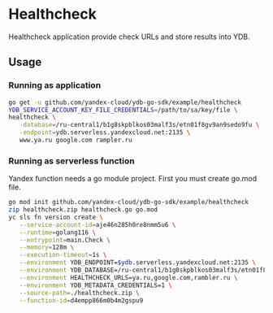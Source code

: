 # Healthcheck

Healthcheck application provide check URLs and store results into YDB.

## Usage

### Running as application

```bash
go get -u github.com/yandex-cloud/ydb-go-sdk/example/healthcheck
YDB_SERVICE_ACCOUNT_KEY_FILE_CREDENTIALS=/path/to/sa/key/file \
healthcheck \
   -database=/ru-central1/b1g8skpblkos03malf3s/etn01f8gv9an9sedo9fu \
   -endpoint=ydb.serverless.yandexcloud.net:2135 \
   www.ya.ru google.com rampler.ru
```

### Running as serverless function
Yandex function needs a go module project. First you must create go.mod file.
```bash
go mod init github.com/yandex-cloud/ydb-go-sdk/example/healthcheck
zip healthcheck.zip healthcheck.go go.mod
yc sls fn version create \
   --service-account-id=aje46n285h0re8nmm5u6 \
   --runtime=golang116 \
   --entrypoint=main.Check \
   --memory=128m \
   --execution-timeout=1s \
   --environment YDB_ENDPOINT=$ydb.serverless.yandexcloud.net:2135 \
   --environment YDB_DATABASE=/ru-central1/b1g8skpblkos03malf3s/etn01f8gv9an9sedo9fu \
   --environment HEALTHCHECK_URLS=ya.ru,google.com,rambler.ru \
   --environment YDB_METADATA_CREDENTIALS=1 \
   --source-path=./healthcheck.zip \
   --function-id=d4empp866m0b4m2gspu9
```
